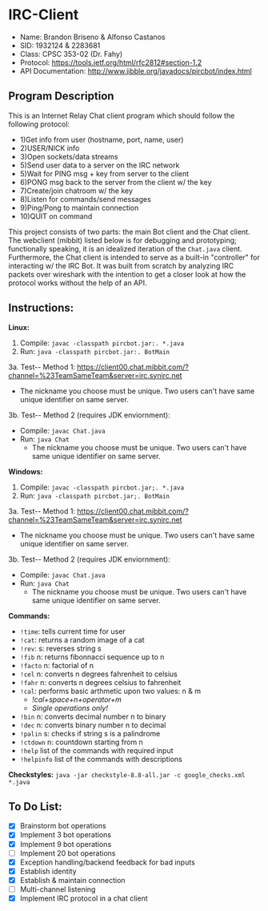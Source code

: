 # IRC-Client
* Name: Brandon Briseno & Alfonso Castanos
* SID: 1932124 & 2283681
* Class: CPSC 353-02 (Dr. Fahy)
* Protocol: https://tools.ietf.org/html/rfc2812#section-1.2
* API Documentation: http://www.jibble.org/javadocs/pircbot/index.html

## Program Description
This is an Internet Relay Chat client program which should follow the following protocol:
*  1)Get info from user (hostname, port, name, user)
*  2)USER/NICK info
*  3)Open sockets/data streams
*  5)Send user data to a server on the IRC network
*  5)Wait for PING msg + key from server to the client
*  6)PONG msg back to the server from the client w/ the key
*  7)Create/join chatroom w/ the key
*  8)Listen for commands/send messages
*  9)Ping/Pong to maintain connection
*  10)QUIT on command

This project consists of two parts: the main Bot client and the Chat client. The webclient (mibbit) listed below is for debugging and prototyping; functionally speaking, it is an idealized iteration of the ```Chat.java``` client. Furthermore, the Chat client is intended to serve as a built-in "controller" for interacting w/ the IRC Bot. It was built from scratch by analyzing IRC packets over wireshark with the intention to get a closer look at how the protocol works without the help of an API. 

## Instructions:
**Linux:**
1. Compile: ```javac -classpath pircbot.jar:. *.java```
2. Run: ```java -classpath pircbot.jar:. BotMain```

3a. Test-- Method 1: https://client00.chat.mibbit.com/?channel=%23TeamSameTeam&server=irc.synirc.net
  * The nickname you choose must be unique. Two users can't have same unique identifier on same server.
    
3b. Test-- Method 2 (requires JDK enviornment):
  * Compile: ```javac Chat.java```
  * Run: ```java Chat```
    * The nickname you choose must be unique. Two users can't have same unique identifier on same server.

**Windows:**
1. Compile: ```javac -classpath pircbot.jar;. *.java```
2. Run: ```java -classpath pircbot.jar;. BotMain```

3a. Test-- Method 1: https://client00.chat.mibbit.com/?channel=%23TeamSameTeam&server=irc.synirc.net
  * The nickname you choose must be unique. Two users can't have same unique identifier on same server.
  
3b. Test-- Method 2 (requires JDK enviornment):
  * Compile: ```javac Chat.java```
  * Run: ```java Chat```
    * The nickname you choose must be unique. Two users can't have same unique identifier on same server.

**Commands:**
* ```!time```: tells current time for user
* ```!cat```: returns a random image of a cat
* ```!rev```: s: reverses string s
* ```!fib``` n: returns fibonnacci sequence up to n
* ```!facto``` n: factorial of n
* ```!cel``` n: converts n degrees fahrenheit to celsius
* ```!fahr``` n: converts n degrees celsius to fahrenheit
* ```!cal```: performs basic arthmetic upon two values: n & m
  * *!cal+space+n+operator+m*
  * *Single operations only!*
* ```!bin``` n: converts decimal number n to binary
* ```!dec``` n: converts binary number n to decimal
* ```!palin``` s: checks if string s is a palindrome
* ```!ctdown``` n: countdown starting from n
* ```!help``` list of the commands with required input
* ```!helpinfo``` list of the commands with descriptions

**Checkstyles:**
```java -jar checkstyle-8.8-all.jar -c google_checks.xml *.java```

## To Do List:

- [x] Brainstorm bot operations
- [x] Implement 3 bot operations
- [x] Implement 9 bot operations
- [ ] Implement 20 bot operations
- [x] Exception handling/backend feedback for bad inputs
- [x] Establish identity
- [x] Establish & maintain connection
- [ ] Multi-channel listening
- [x] Implement IRC protocol in a chat client
